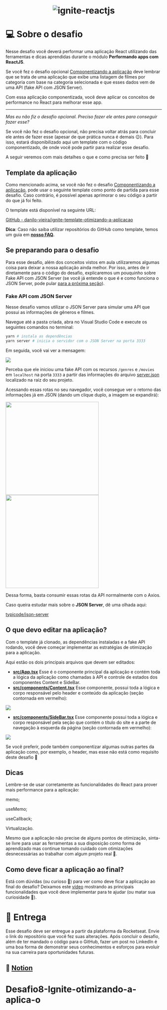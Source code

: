 <h1 align="center">
  <img alt="ignite-reactjs" title="ignite-reactjs" src="../.github/cover-reactjs.png">
</h1>

# 💻 Sobre o desafio

Nesse desafio você deverá performar uma aplicação React utilizando das ferramentas e dicas aprendidas durante o módulo **Performando apps com ReactJS**.

Se você fez o desafio opcional [Componentizando a aplicação](https://www.notion.so/Desafio-02-Componentizando-a-aplica-o-b9f0f025c95b437699d0c3115f55b0f1) deve lembrar que se trata de uma aplicação que exibe uma listagem de filmes por categoria com base na categoria selecionada e que esses dados vem de uma API (fake API com JSON Server).

Com essa aplicação componentizada, você deve aplicar os conceitos de performance no React para melhorar esse app.

---

_Mas eu não fiz o desafio opcional. Preciso fazer ele antes para conseguir fazer esse?_

Se você não fez o desafio opcional, não precisa voltar atrás para concluir ele antes de fazer esse (apesar de que prática nunca é demais 😉). Para isso, estará disponibilizado aqui um template com o código componentizado, de onde você pode partir para realizar esse desafio.

A seguir veremos com mais detalhes o que e como precisa ser feito 🚀

## Template da aplicação

Como mencionado acima, se você não fez o desafio [Componentizando a aplicação](https://www.notion.so/Desafio-02-Componentizando-a-aplica-o-b9f0f025c95b437699d0c3115f55b0f1), pode usar o seguinte template como ponto de partida para esse desafio. Caso contrário, é possível apenas aprimorar o seu código a partir do que já foi feito.

O template está disponível na seguinte URL:

[GitHub - danilo-vieira/ignite-template-otimizando-a-aplicacao](https://github.com/danilo-vieira/ignite-template-otimizando-a-aplicacao)

**Dica**: Caso não saiba utilizar repositórios do GitHub como template, temos um guia em **[nosso FAQ](https://www.notion.so/FAQ-Desafios-ddd8fcdf2339436a816a0d9e45767664).**

## Se preparando para o desafio

Para esse desafio, além dos conceitos vistos em aula utilizaremos algumas coisa para deixar a nossa aplicação ainda melhor. Por isso, antes de ir diretamente para o código do desafio, explicaremos um pouquinho sobre Fake API com JSON Server (se você já entende o que é e como funciona o JSON Server, pode pular [para a próxima seção](https://www.notion.so/Desafio-01-Otimizando-a-aplica-o-2942004b422d455891756300d88d0b9a)).

### Fake API com JSON Server

Nesse desafio vamos utilizar o JSON Server para simular uma API que possui as informações de gêneros e filmes.

Navegue até a pasta criada, abra no Visual Studio Code e execute os seguintes comandos no terminal:

```bash
yarn # instala as dependências
yarn server # inicia o servidor com o JSON Server na porta 3333
```

Em seguida, você vai ver a mensagem:

<img src="https://efficient-sloth-d85.notion.site/image/https%3A%2F%2Fs3-us-west-2.amazonaws.com%2Fsecure.notion-static.com%2F1abc3356-2936-4106-a4fe-a3fc8efd1373%2FUntitled.png?table=block&id=77cee6a1-aaa0-4e9d-b71e-23cc8b7e7872&spaceId=08f749ff-d06d-49a8-a488-9846e081b224&width=1420&userId=&cache=v2">

Perceba que ele iniciou uma fake API com os recursos `/genres` e `/movies` em `localhost` na porta `3333` a partir das informações do arquivo [server.json](https://github.com/danilo-vieira/ignite-template-otimizando-a-aplicacao/blob/main/server.json) localizado na raiz do seu projeto.

Acessando essas rotas no seu navegador, você consegue ver o retorno das informações já em JSON (dando um clique duplo, a imagem se expandirá):

<img src="https://efficient-sloth-d85.notion.site/image/https%3A%2F%2Fs3-us-west-2.amazonaws.com%2Fsecure.notion-static.com%2F12a3c689-264b-4bd4-8515-730dfe8dd407%2FUntitled.png?table=block&id=77faac3c-05b4-49ab-92bf-2d3c85ad8fad&spaceId=08f749ff-d06d-49a8-a488-9846e081b224&width=770&userId=&cache=v2" width='300'>

<img src="https://efficient-sloth-d85.notion.site/image/https%3A%2F%2Fs3-us-west-2.amazonaws.com%2Fsecure.notion-static.com%2F400b84d4-2de4-4cd3-aef2-139f3103e9f6%2FUntitled.png?table=block&id=341fba1e-37f7-46f5-8b31-4f542268af29&spaceId=08f749ff-d06d-49a8-a488-9846e081b224&width=1340&userId=&cache=v2" width="300" >

Dessa forma, basta consumir essas rotas da API normalmente com o Axios.

Caso queira estudar mais sobre o **JSON Server**, dê uma olhada aqui:

[typicode/json-server](https://github.com/typicode/json-server)

## O que devo editar na aplicação?

Com o template já clonado, as dependências instaladas e a fake API rodando, você deve começar implementar as estratégias de otimização para a aplicação.

Aqui estão os dois principais arquivos que devem ser editados:

- **[src/App.tsx](https://github.com/danilo-vieira/ignite-template-otimizando-a-aplicacao/blob/main/src/App.tsx)**
  Esse é o componente principal da aplicação e contém toda a lógica da aplicação como chamadas à API e controle de estados dos componentes Content e SideBar.
- **[src/components/Content.tsx](https://github.com/danilo-vieira/ignite-template-otimizando-a-aplicacao/blob/main/src/components/Content.tsx)**
  Esse componente, possui toda a lógica e corpo responsável pelo header e conteúdo da aplicação (seção contornada em vermelho):

<img src="https://efficient-sloth-d85.notion.site/image/https%3A%2F%2Fs3-us-west-2.amazonaws.com%2Fsecure.notion-static.com%2Fff7c8a12-50d1-4a20-a680-9085d0bd6823%2Fexample.png?table=block&id=8e2b5fb2-1909-4775-8c04-9f621153a2df&spaceId=08f749ff-d06d-49a8-a488-9846e081b224&width=1250&userId=&cache=v2" >

- **[src/components/SideBar.tsx](https://github.com/danilo-vieira/ignite-template-otimizando-a-aplicacao/blob/main/src/components/SideBar.tsx)**
  Esse componente possui toda a lógica e corpo responsável pela seção que contém o título do site e a parte de navegação à esquerda da página (seção contornada em vermelho):

<img src="https://efficient-sloth-d85.notion.site/image/https%3A%2F%2Fs3-us-west-2.amazonaws.com%2Fsecure.notion-static.com%2F88f057c2-d29a-4b0d-b9ed-f11385e09030%2Fexample.png?table=block&id=9e97c837-e305-478a-8c69-2a6d0a16f7a3&spaceId=08f749ff-d06d-49a8-a488-9846e081b224&width=1340&userId=&cache=v2">

Se você preferir, pode também componentizar algumas outras partes da aplicação como, por exemplo, o header, mas esse não está como requisito deste desafio 🚀

## Dicas

Lembre-se de usar corretamente as funcionalidades do React para prover mais performance para a aplicação:

memo;

useMemo;

useCallback;

Virtualização.

Mesmo que a aplicação não precise de alguns pontos de otimização, sinta-se livre para usar as ferramentas a sua disposição como forma de aprendizado mas continue tomando cuidado com otimizações desnecessárias ao trabalhar com algum projeto real 💜.

## Como deve ficar a aplicação ao final?

Está com dúvidas (ou curioso 👀) para ver como deve ficar a aplicação ao final do desafio? Deixamos este [vídeo](https://s3.us-west-2.amazonaws.com/secure.notion-static.com/10783a0f-e3a7-4991-8bb5-43f73508431f/demo.mp4?X-Amz-Algorithm=AWS4-HMAC-SHA256&X-Amz-Credential=AKIAT73L2G45O3KS52Y5%2F20211104%2Fus-west-2%2Fs3%2Faws4_request&X-Amz-Date=20211104T133248Z&X-Amz-Expires=86400&X-Amz-Signature=01965c6033378cadf2dcd05a61e9d531198fc0b66ddbdac190fc0086350ce946&X-Amz-SignedHeaders=host) mostrando as principais funcionalidades que você deve implementar para te ajudar (ou matar sua curiosidade 👀).

# 📅 Entrega

Esse desafio deve ser entregue a partir da plataforma da Rocketseat. Envie o link do repositório que você fez suas alterações. Após concluir o desafio, além de ter mandado o código para o GitHub, fazer um post no LinkedIn é uma boa forma de demonstrar seus conhecimentos e esforços para evoluir na sua carreira para oportunidades futuras.

## 📖 [Notion](https://www.notion.so/Desafio-01-Otimizando-a-aplica-o-2942004b422d455891756300d88d0b9a)
# Desafio8-Ignite-otimizando-a-aplica-o

